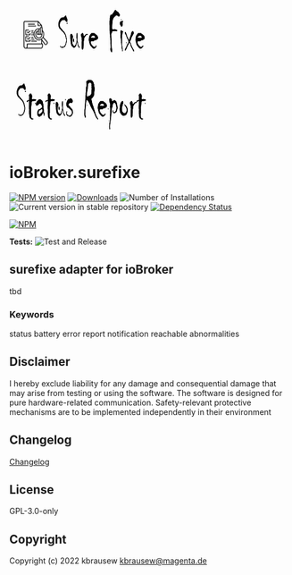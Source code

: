 ![Logo](admin/surefixe.png)
# ioBroker.surefixe

[![NPM version](https://img.shields.io/npm/v/iobroker.surefixe.svg)](https://www.npmjs.com/package/iobroker.surefixe)
[![Downloads](https://img.shields.io/npm/dm/iobroker.surefixe.svg)](https://www.npmjs.com/package/iobroker.surefixe)
![Number of Installations](https://iobroker.live/badges/surefixe-installed.svg)
![Current version in stable repository](https://iobroker.live/badges/surefixe-stable.svg)
[![Dependency Status](https://img.shields.io/david/kBrausew/iobroker.surefixe.svg)](https://david-dm.org/kBrausew/iobroker.surefixe)

[![NPM](https://nodei.co/npm/iobroker.surefixe.png?downloads=true)](https://nodei.co/npm/iobroker.surefixe/)

**Tests:** ![Test and Release](https://github.com/kBrausew/ioBroker.surefixe/workflows/Test%20and%20Release/badge.svg)

## **surefixe** adapter for ioBroker
tbd

### Keywords
status battery error report notification reachable abnormalities

## **Disclaimer**
I hereby exclude liability for any damage and consequential damage that may arise from testing or using the software.
The software is designed for pure hardware-related communication.
Safety-relevant protective mechanisms are to be implemented independently in their environment

## Changelog
[Changelog](CHANGELOG.md)

## License
GPL-3.0-only

## Copyright
Copyright (c) 2022 kbrausew <kbrausew@magenta.de>